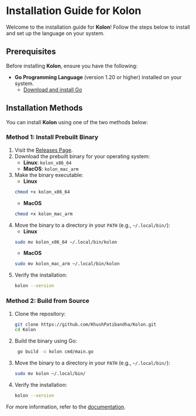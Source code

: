 # Installation Guide for Kolon

Welcome to the installation guide for **Kolon**! Follow the steps below to install and set up the language on your system.

## Prerequisites

Before installing **Kolon**, ensure you have the following:

- **Go Programming Language** (version 1.20 or higher) installed on your system.
  - [Download and install Go](https://golang.org/dl/)

## Installation Methods

You can install **Kolon** using one of the two methods below:

### Method 1: Install Prebuilt Binary

1. Visit the [Releases Page](https://github.com/KhushPatibandha/Kolon/releases).
2. Download the prebuilt binary for your operating system:
   - **Linux**: `kolon_x86_64`
   - **MacOS**: `kolon_mac_arm`
3. Make the binary executable:
   - **Linux**
   ```bash
   chmod +x kolon_x86_64
   ```
   - **MacOS**
   ```bash
   chmod +x kolon_mac_arm
   ```
4. Move the binary to a directory in your `PATH` (e.g., `~/.local/bin/`):
   - **Linux**
   ```bash
   sudo mv kolon_x86_64 ~/.local/bin/kolon
   ```
   - **MacOS**
   ```bash
   sudo mv kolon_mac_arm ~/.local/bin/kolon
   ```
5. Verify the installation:
   ```bash
   kolon --version
   ```

### Method 2: Build from Source

1. Clone the repository:
   ```bash
   git clone https://github.com/KhushPatibandha/Kolon.git
   cd Kolon
   ```
2. Build the binary using Go:
   ```bash
    go build -o kolon cmd/main.go
   ```
3. Move the binary to a directory in your `PATH` (e.g., `~/.local/bin/`):
   ```bash
   sudo mv kolon ~/.local/bin/
   ```
4. Verify the installation:
   ```bash
   kolon --version
   ```

For more information, refer to the [documentation](https://github.com/KhushPatibandha/Kolon/blob/main/docs/docs.md).
